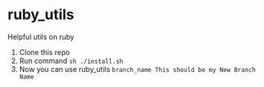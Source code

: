 # ruby_utils

Helpful utils on ruby

1. Clone this repo
2. Run command
   `sh ./install.sh`
3. Now you can use ruby_utils
   `branch_name This should be my New Branch Name`
